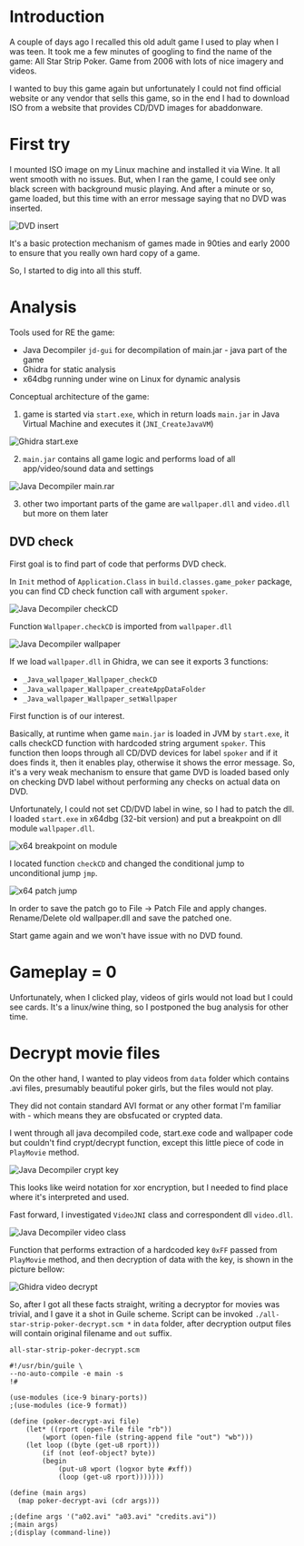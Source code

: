 # Introduction

A couple of days ago I recalled this old adult game I used to play when I was teen.
It took me a few minutes of googling to find the name of the game: All Star Strip Poker.
Game from 2006 with lots of nice imagery and videos.

I wanted to buy this game again but unfortunately I could not find official website or any vendor that sells this game, so in the end I had to download ISO from a website that provides CD/DVD images for abaddonware.

# First try

I mounted ISO image on my Linux machine and installed it via Wine. It all went smooth with no issues.
But, when I ran the game, I could see only black screen with background music playing. And after a minute or so, game loaded, but this time with an error message saying that no DVD was inserted.

![DVD insert](./01-no-dvd-found.png)

It's a basic protection mechanism of games made in 90ties and early 2000 to ensure that you really own hard copy of a game.

So, I started to dig into all this stuff.

# Analysis

Tools used for RE the game:
- Java Decompiler `jd-gui` for decompilation of main.jar - java part of the game
- Ghidra for static analysis
- x64dbg running under wine on Linux for dynamic analysis

Conceptual architecture of the game:

1. game is started via `start.exe`, which in return loads `main.jar` in Java Virtual Machine and executes it (`JNI_CreateJavaVM`)

![Ghidra start.exe](./02-ghidra-load-jvm.png)

2. `main.jar` contains all game logic and performs load of all app/video/sound data and settings

![Java Decompiler main.rar](./03-jd.png)

3. other two important parts of the game are `wallpaper.dll` and `video.dll` but more on them later


## DVD check

First goal is to find part of code that performs DVD check.

In `Init` method of `Application.Class` in `build.classes.game_poker` package, you can find CD check function call with argument `spoker`.

![Java Decompiler checkCD](./04-jd-checkcd.png)

Function `Wallpaper.checkCD` is imported from `wallpaper.dll`

![Java Decompiler wallpaper](./05-jd-wallpaper.png)

If we load `wallpaper.dll` in Ghidra, we can see it exports 3 functions:

- `_Java_wallpaper_Wallpaper_checkCD`
- `_Java_wallpaper_Wallpaper_createAppDataFolder`
- `_Java_wallpaper_Wallpaper_setWallpaper`

First function is of our interest.

Basically, at runtime when game `main.jar` is loaded in JVM by `start.exe`, it calls checkCD function with hardcoded string argument `spoker`.
This function then loops through all CD/DVD devices for label `spoker` and if it does finds it, then it enables play, otherwise it shows the error message.
So, it's a very weak mechanism to ensure that game DVD is loaded based only on checking DVD label without performing any checks on actual data on DVD.

Unfortunately, I could not set CD/DVD label in wine, so I had to patch the dll.
I loaded `start.exe` in x64dbg (32-bit version) and put a breakpoint on dll module `wallpaper.dll`.

![x64 breakpoint on module](./06-x64-wallpaper.png)

I located function `checkCD` and changed the conditional jump to unconditional jump `jmp`.

![x64 patch jump](./07-x64-patch-instruction.png)

In order to save the patch go to File -> Patch File and apply changes.
Rename/Delete old wallpaper.dll and save the patched one.

Start game again and we won't have issue with no DVD found.

# Gameplay = 0

Unfortunately, when I clicked play, videos of girls would not load but I could see cards. It's a linux/wine thing, so I postponed the bug analysis for other time.

# Decrypt movie files

On the other hand, I wanted to play videos from `data` folder which contains .avi files, presumably beautiful poker girls, but the files would not play.

They did not contain standard AVI format or any other format I'm familiar with - which means they are obsfucated or crypted data.

I went through all java decompiled code, start.exe code and wallpaper code but couldn't find crypt/decrypt function, except this little piece of code in `PlayMovie` method.

![Java Decompiler crypt key](./08-jd-crypt-key.png)

This looks like weird notation for xor encryption, but I needed to find place where it's interpreted and used.

Fast forward, I investigated `VideoJNI` class and correspondent dll `video.dll`.

![Java Decompiler video class](./09-jd-video.png)

Function that performs extraction of a hardcoded key `0xFF` passed from `PlayMovie` method, and then decryption of data with the key, is shown in the picture bellow:

![Ghidra video decrypt](./10-ghidra-decrypt-function.png)

So, after I got all these facts straight, writing a decryptor for movies was trivial, and I gave it a shot in Guile scheme. Script can be invoked `./all-star-strip-poker-decrypt.scm *` in `data` folder, after decryption output files will contain original filename and `out` suffix.

`all-star-strip-poker-decrypt.scm`

```
#!/usr/bin/guile \
--no-auto-compile -e main -s 
!#

(use-modules (ice-9 binary-ports))
;(use-modules (ice-9 format))

(define (poker-decrypt-avi file)
    (let* ((rport (open-file file "rb"))
	    (wport (open-file (string-append file "out") "wb")))
	(let loop ((byte (get-u8 rport)))
	    (if (not (eof-object? byte))
		(begin 
		    (put-u8 wport (logxor byte #xff))
		    (loop (get-u8 rport))))))) 

(define (main args)
  (map poker-decrypt-avi (cdr args)))

;(define args '("a02.avi" "a03.avi" "credits.avi"))
;(main args)
;(display (command-line))
```

























